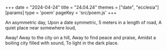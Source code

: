 +++
date = "2024-04-24"
title = "24.04.24"
themes = ["date", "ecclesia"]
[params]
  type = 'poem'
  pageKey = 'src/poem.js'
+++

An asymmetric day,
Upon a date symmetric,
5 meters in a length of road,
A quiet place near somewhere loud,

Away! Away to the city on a hill,
Away to find peace and praise,
Amidst a boiling city filled with sound,
To light in the dark place.
